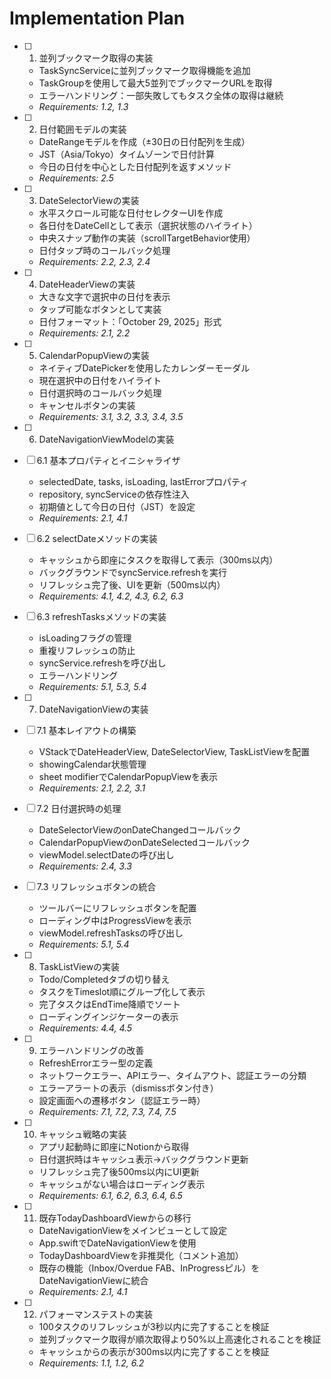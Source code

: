 # Implementation Plan

- [ ] 1. 並列ブックマーク取得の実装
  - TaskSyncServiceに並列ブックマーク取得機能を追加
  - TaskGroupを使用して最大5並列でブックマークURLを取得
  - エラーハンドリング：一部失敗してもタスク全体の取得は継続
  - _Requirements: 1.2, 1.3_

- [ ] 2. 日付範囲モデルの実装
  - DateRangeモデルを作成（±30日の日付配列を生成）
  - JST（Asia/Tokyo）タイムゾーンで日付計算
  - 今日の日付を中心とした日付配列を返すメソッド
  - _Requirements: 2.5_

- [ ] 3. DateSelectorViewの実装
  - 水平スクロール可能な日付セレクターUIを作成
  - 各日付をDateCellとして表示（選択状態のハイライト）
  - 中央スナップ動作の実装（scrollTargetBehavior使用）
  - 日付タップ時のコールバック処理
  - _Requirements: 2.2, 2.3, 2.4_

- [ ] 4. DateHeaderViewの実装
  - 大きな文字で選択中の日付を表示
  - タップ可能なボタンとして実装
  - 日付フォーマット：「October 29, 2025」形式
  - _Requirements: 2.1, 2.2_

- [ ] 5. CalendarPopupViewの実装
  - ネイティブDatePickerを使用したカレンダーモーダル
  - 現在選択中の日付をハイライト
  - 日付選択時のコールバック処理
  - キャンセルボタンの実装
  - _Requirements: 3.1, 3.2, 3.3, 3.4, 3.5_

- [ ] 6. DateNavigationViewModelの実装
- [ ] 6.1 基本プロパティとイニシャライザ
  - selectedDate, tasks, isLoading, lastErrorプロパティ
  - repository, syncServiceの依存性注入
  - 初期値として今日の日付（JST）を設定
  - _Requirements: 2.1, 4.1_

- [ ] 6.2 selectDateメソッドの実装
  - キャッシュから即座にタスクを取得して表示（300ms以内）
  - バックグラウンドでsyncService.refreshを実行
  - リフレッシュ完了後、UIを更新（500ms以内）
  - _Requirements: 4.1, 4.2, 4.3, 6.2, 6.3_

- [ ] 6.3 refreshTasksメソッドの実装
  - isLoadingフラグの管理
  - 重複リフレッシュの防止
  - syncService.refreshを呼び出し
  - エラーハンドリング
  - _Requirements: 5.1, 5.3, 5.4_

- [ ] 7. DateNavigationViewの実装
- [ ] 7.1 基本レイアウトの構築
  - VStackでDateHeaderView, DateSelectorView, TaskListViewを配置
  - showingCalendar状態管理
  - sheet modifierでCalendarPopupViewを表示
  - _Requirements: 2.1, 2.2, 3.1_

- [ ] 7.2 日付選択時の処理
  - DateSelectorViewのonDateChangedコールバック
  - CalendarPopupViewのonDateSelectedコールバック
  - viewModel.selectDateの呼び出し
  - _Requirements: 2.4, 3.3_

- [ ] 7.3 リフレッシュボタンの統合
  - ツールバーにリフレッシュボタンを配置
  - ローディング中はProgressViewを表示
  - viewModel.refreshTasksの呼び出し
  - _Requirements: 5.1, 5.4_

- [ ] 8. TaskListViewの実装
  - Todo/Completedタブの切り替え
  - タスクをTimeslot順にグループ化して表示
  - 完了タスクはEndTime降順でソート
  - ローディングインジケーターの表示
  - _Requirements: 4.4, 4.5_

- [ ] 9. エラーハンドリングの改善
  - RefreshErrorエラー型の定義
  - ネットワークエラー、APIエラー、タイムアウト、認証エラーの分類
  - エラーアラートの表示（dismissボタン付き）
  - 設定画面への遷移ボタン（認証エラー時）
  - _Requirements: 7.1, 7.2, 7.3, 7.4, 7.5_

- [ ] 10. キャッシュ戦略の実装
  - アプリ起動時に即座にNotionから取得
  - 日付選択時はキャッシュ表示→バックグラウンド更新
  - リフレッシュ完了後500ms以内にUI更新
  - キャッシュがない場合はローディング表示
  - _Requirements: 6.1, 6.2, 6.3, 6.4, 6.5_

- [ ] 11. 既存TodayDashboardViewからの移行
  - DateNavigationViewをメインビューとして設定
  - App.swiftでDateNavigationViewを使用
  - TodayDashboardViewを非推奨化（コメント追加）
  - 既存の機能（Inbox/Overdue FAB、InProgressピル）をDateNavigationViewに統合
  - _Requirements: 2.1, 4.1_

- [ ] 12. パフォーマンステストの実装
  - 100タスクのリフレッシュが3秒以内に完了することを検証
  - 並列ブックマーク取得が順次取得より50%以上高速化されることを検証
  - キャッシュからの表示が300ms以内に完了することを検証
  - _Requirements: 1.1, 1.2, 6.2_

